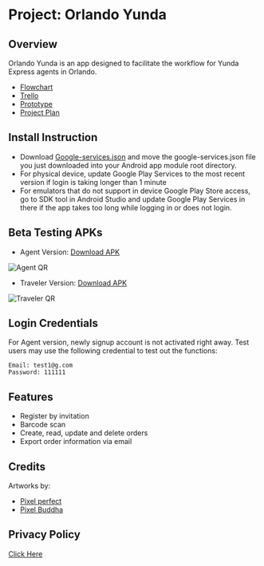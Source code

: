 # **Project:** Orlando Yunda

## Overview
Orlando Yunda is an app designed to facilitate the workflow for Yunda Express agents in Orlando.
* [Flowchart](https://goo.gl/Px75AM)
* [Trello](https://goo.gl/jCDEJx)
* [Prototype](https://goo.gl/kJfgd6)
* [Project Plan](https://goo.gl/VVDQTQ)

## Install Instruction
* Download [Google-services.json](https://goo.gl/QsL4hE) and move the google-services.json file you just downloaded into your Android app module root directory.
* For physical device, update Google Play Services to the most recent version if login is taking longer than 1 minute
* For emulators that do not support in device Google Play Store access, go to SDK tool in Android Studio and update Google Play Services in there if the app takes too long while logging in or does not login.

## Beta Testing APKs
* Agent Version:
[Download APK](https://goo.gl/nXuMR5)

![Agent QR](https://goo.gl/G3dD5z)
* Traveler Version:
[Download APK](https://goo.gl/6vDbU7)

![Traveler QR](https://goo.gl/GUxc5t)

## Login Credentials
For Agent version, newly signup account is not activated right away. Test users may use the following credential to test out the functions:
```
Email: test1@g.com
Password: 111111
```

## Features
* Register by invitation
* Barcode scan
* Create, read, update and delete orders
* Export order information via email

## Credits
Artworks by:
* [Pixel perfect](https://icon54.com/)
* [Pixel Buddha](https://www.flaticon.com/authors/pixel-buddha)

## Privacy Policy
[Click Here](https://www.freeprivacypolicy.com/privacy/view/c3ca95d825a13598e6c2424e4c410e8f)
